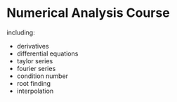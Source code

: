 # Numerical Analysis Course 
including:  
- derivatives  
- differential equations  
- taylor series  
- fourier series  
- condition number  
- root finding  
- interpolation  
